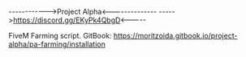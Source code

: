 ------------>Project Alpha<--------------
----->https://discord.gg/EKyPk4QbgD<-----

FiveM Farming script.
GitBook: https://moritzoida.gitbook.io/project-alpha/pa-farming/installation
